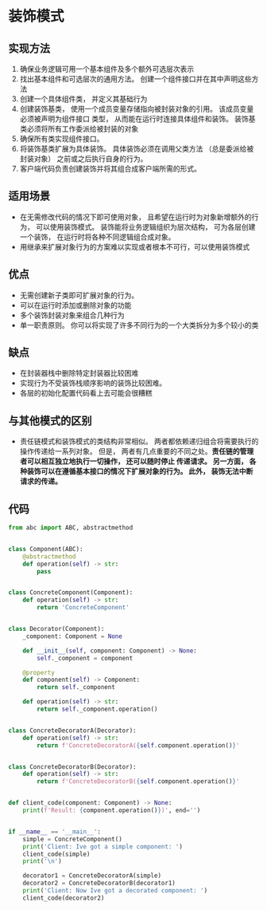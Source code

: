 # 装饰模式

## 实现方法
1. 确保业务逻辑可用一个基本组件及多个额外可选层次表示
2. 找出基本组件和可选层次的通用方法。 创建一个组件接口并在其中声明这些方法
3. 创建一个具体组件类， 并定义其基础行为
4. 创建装饰基类， 使用一个成员变量存储指向被封装对象的引用。 该成员变量必须被声明为组件接口
类型， 从而能在运行时连接具体组件和装饰。 装饰基类必须将所有工作委派给被封装的对象
5. 确保所有类实现组件接口。
6. 将装饰基类扩展为具体装饰。 具体装饰必须在调用父类方法 （总是委派给被封装对象） 
之前或之后执行自身的行为。
7. 客户端代码负责创建装饰并将其组合成客户端所需的形式。

## 适用场景
- 在无需修改代码的情况下即可使用对象， 且希望在运行时为对象新增额外的行为， 可以使用装饰模式。
装饰能将业务逻辑组织为层次结构， 可为各层创建一个装饰， 在运行时将各种不同逻辑组合成对象。
- 用继承来扩展对象行为的方案难以实现或者根本不可行，可以使用装饰模式

## 优点
- 无需创建新子类即可扩展对象的行为。
- 可以在运行时添加或删除对象的功能
- 多个装饰封装对象来组合几种行为
- 单一职责原则。 你可以将实现了许多不同行为的一个大类拆分为多个较小的类

## 缺点
- 在封装器栈中删除特定封装器比较困难
- 实现行为不受装饰栈顺序影响的装饰比较困难。
- 各层的初始化配置代码看上去可能会很糟糕

## 与其他模式的区别
- 责任链模式和装饰模式的类结构非常相似。 两者都依赖递归组合将需要执行的操作传递给一系列对象。
 但是， 两者有几点重要的不同之处。<b>责任链的管理者可以相互独立地执行一切操作， 还可以随时停止
 传递请求。 另一方面， 各种装饰可以在遵循基本接口的情况下扩展对象的行为。 此外，
  装饰无法中断请求的传递。</b>
 
## 代码
```python
from abc import ABC, abstractmethod


class Component(ABC):
    @abstractmethod
    def operation(self) -> str:
        pass


class ConcreteComponent(Component):
    def operation(self) -> str:
        return 'ConcreteComponent'


class Decorator(Component):
    _component: Component = None

    def __init__(self, component: Component) -> None:
        self._component = component

    @property
    def component(self) -> Component:
        return self._component

    def operation(self) -> str:
        return self._component.operation()


class ConcreteDecoratorA(Decorator):
    def operation(self) -> str:
        return f'ConcreteDecoratorA({self.component.operation()}'


class ConcreteDecoratorB(Decorator):
    def operation(self) -> str:
        return f'ConcreteDecoratorB({self.component.operation()}'


def client_code(component: Component) -> None:
    print(f'Result: {component.operation()})', end='')


if __name__ == '__main__':
    simple = ConcreteComponent()
    print('Client: Ive got a simple component: ')
    client_code(simple)
    print('\n')

    decorator1 = ConcreteDecoratorA(simple)
    decorator2 = ConcreteDecoratorB(decorator1)
    print('Client: Now Ive got a decorated component: ')
    client_code(decorator2)
```